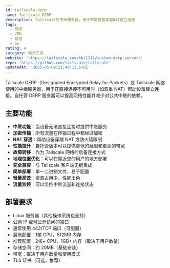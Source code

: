 ```yaml
---
id: tailscale-derp
name: Tailscale DERP
description: Tailscale的中继服务器，用于帮助设备穿越NAT建立连接
tags:
  - 网络
  - VPN
  - 穿透
  - Go
rating: 4
category: 网络工具
website: 'https://tailscale.com/kb/1118/custom-derp-servers'
repo: 'https://github.com/tailscale/tailscale'
updatedAt: '2025-05-09T21:40:13.578Z'
---
```


Tailscale DERP（Designated Encrypted Relay for Packets）是 Tailscale 网络使用的中继服务器，用于在直接连接不可用时（如双重 NAT）帮助设备建立连接。自托管 DERP 服务器可以提高网络性能并减少对公共中继的依赖。

## 主要功能

- **中继功能**：当设备无法直接连接时提供中继服务
- **加密传输**：所有流量在传输过程中都经过加密
- **NAT 穿透**：帮助设备穿越 NAT 或防火墙限制
- **性能提升**：自托管版本可以提供更低的延迟和更高的带宽
- **故障转移**：作为 Tailscale 网络的后备连接方式
- **地理位置优化**：可以在靠近您的用户的地方部署
- **完全兼容**：与 Tailscale 客户端无缝集成
- **简单部署**：单一二进制文件，易于配置
- **轻量高效**：资源占用少，性能出色
- **流量监控**：可以监控中继流量和连接状态

## 部署要求

- Linux 服务器（其他操作系统也支持）
- 公网 IP 或可公开访问的端口
- 通常使用 443/TCP 端口（可配置）
- 最低配置：1核 CPU，512MB 内存
- 推荐配置：2核+ CPU，1GB+ 内存（取决于用户数量）
- 存储空间：约 20MB（基础安装）
- 带宽：取决于用户数量和使用模式
- TLS 证书（可选，推荐）
